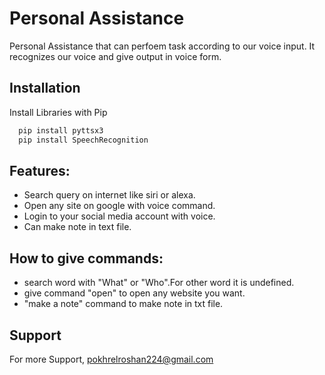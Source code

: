 
# Personal Assistance

Personal Assistance that can perfoem task according to our voice input. It recognizes our voice and give output in voice form.






## Installation


Install Libraries with Pip
```bash
  pip install pyttsx3
  pip install SpeechRecognition  
```


    
## Features:

- Search query on internet like siri or alexa.
- Open any site on google with voice command.
- Login to your social media account with voice.
- Can make note in text file.


## How to give commands:
- search word with "What" or "Who".For other word it is undefined.
- give command "open" to open any website you want.
- "make a note" command to make note in txt file.

## Support

For more Support, pokhrelroshan224@gmail.com

